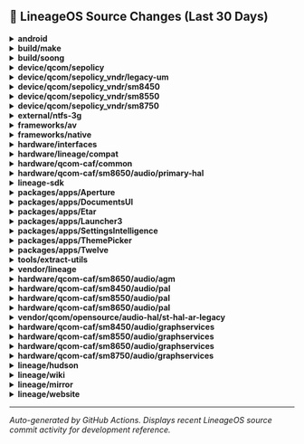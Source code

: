 ## 📜 LineageOS Source Changes (Last 30 Days)

<details>
<summary><b>android</b></summary>

- [56057a7](https://github.com/LineageOS/android/commit/56057a7) manifest: Unfork cronet
  
  Author: Nolen Johnson  
  Date: Fri Aug 15 20:01:41 2025 +0000

- [050d4d5](https://github.com/LineageOS/android/commit/050d4d5) manifest: Unfork more repos
  
  Author: Michael Bestas  
  Date: Wed Jul 23 19:31:26 2025 +0300

- [dd093eb](https://github.com/LineageOS/android/commit/dd093eb) manifest: Unfork repos with no changes
  
  Author: Michael Bestas  
  Date: Mon Jul 21 14:20:45 2025 +0300


</details>

<details>
<summary><b>build/make</b></summary>

- [7631c3c](https://github.com/LineageOS/android_build/commit/7631c3c) Revert &quot;Drop legacy vboot support.&quot;
  
  Author: Nolen Johnson  
  Date: Mon Aug 11 14:25:30 2025 -0400

- [8401cef](https://github.com/LineageOS/android_build/commit/8401cef) releasetools: Unconditionally store recovery.img in non-A/B OTA
  
  Author: LuK1337  
  Date: Mon Aug 11 14:23:48 2025 -0400

- [5316e57](https://github.com/LineageOS/android_build/commit/5316e57) releasetools: Make recovery patch use bsdiff exclusively
  
  Author: Gérard Parat  
  Date: Mon Aug 11 14:23:47 2025 -0400

- [745a0b1](https://github.com/LineageOS/android_build/commit/745a0b1) build: Enable super image build rules depending on single super block device
  
  Author: Yumi Yukimura  
  Date: Mon Aug 11 14:21:32 2025 -0400

- [60a3fda](https://github.com/LineageOS/android_build/commit/60a3fda) releasetools: Pass non-sparse super_empty.img to update_dynamic_partitions()
  
  Author: Yumi Yukimura  
  Date: Mon Aug 11 14:21:32 2025 -0400

- [670cbe1](https://github.com/LineageOS/android_build/commit/670cbe1) releasetools: build_super_image: Do not set readonly attr
  
  Author: Yumi Yukimura  
  Date: Mon Aug 11 14:21:32 2025 -0400

- [3469556](https://github.com/LineageOS/android_build/commit/3469556) Fix unified a/b zip generation failure
  
  Author: Aaron Kling  
  Date: Sun Jul 27 23:22:14 2025 -0400

- [d27fe35](https://github.com/LineageOS/android_build/commit/d27fe35) releasetools: Fallback to calculated fp if partition fp is missing
  
  Author: Aaron Kling  
  Date: Sun Jul 27 23:22:05 2025 -0400

- [fcc3738](https://github.com/LineageOS/android_build/commit/fcc3738) build: Separate commands in recovery foreach loops
  
  Author: Matt Mower  
  Date: Sat Jul 26 15:22:42 2025 +0100

- [6d27abb](https://github.com/LineageOS/android_build/commit/6d27abb) build: recovery: Support adding device-specific items
  
  Author: Tom Marshall  
  Date: Sat Jul 26 15:09:49 2025 +0100

- [e9e3c97](https://github.com/LineageOS/android_build/commit/e9e3c97) releasetools: squash backuptool support
  
  Author: Chris Soyars  
  Date: Sun Jul 20 16:56:17 2025 +0300

- [69ccf41](https://github.com/LineageOS/android_build/commit/69ccf41) build: ota: Support for install tools in /tmp/install
  
  Author: Tom Marshall  
  Date: Sun Jul 20 16:55:32 2025 +0300

- [81341d0](https://github.com/LineageOS/android_build/commit/81341d0) Add build support for XZ ramdisks
  
  Author: Luca Stefani  
  Date: Sun Jul 20 16:52:52 2025 +0300

- [f20f923](https://github.com/LineageOS/android_build/commit/f20f923) Fix recovery image generation with LZ4 compressed ramdisk
  
  Author: Arne Coucheron  
  Date: Sun Jul 20 16:52:51 2025 +0300

- [d39d7ac](https://github.com/LineageOS/android_build/commit/d39d7ac) build: Introduce android-info-extra.txt support
  
  Author: Bruno Martins  
  Date: Sun Jul 20 16:52:51 2025 +0300

- [2f8f168](https://github.com/LineageOS/android_build/commit/2f8f168) core: Treat vendor/lineage-priv/* as release-keys
  
  Author: LuK1337  
  Date: Sun Jul 20 16:52:51 2025 +0300

- [583d986](https://github.com/LineageOS/android_build/commit/583d986) Conditionally use Unix epoch time for build incremental
  
  Author: Michael Bestas  
  Date: Sun Jul 20 16:52:51 2025 +0300

- [da5e0f6](https://github.com/LineageOS/android_build/commit/da5e0f6) core: Allow overriding device/model/name/fingerprint properties
  
  Author: LuK1337  
  Date: Sun Jul 20 16:52:51 2025 +0300

- [74630ce](https://github.com/LineageOS/android_build/commit/74630ce) Export PRODUCT_BUILD_PROP_OVERRIDES to soong
  
  Author: Luca Stefani  
  Date: Sun Jul 20 16:52:51 2025 +0300

- [fef05fc](https://github.com/LineageOS/android_build/commit/fef05fc) releasetools: Handle build description not ending in -keys
  
  Author: Michael Bestas  
  Date: Sun Jul 20 16:52:51 2025 +0300

- [adb5003](https://github.com/LineageOS/android_build/commit/adb5003) releasetools: Fix fstab path detection when input_file is a path to zip
  
  Author: LuK1337  
  Date: Sun Jul 20 16:52:51 2025 +0300

- [02d080f](https://github.com/LineageOS/android_build/commit/02d080f) releasetools: Add script to sign zips
  
  Author: Gabriele M  
  Date: Sun Jul 20 16:52:51 2025 +0300

- [9c625a2](https://github.com/LineageOS/android_build/commit/9c625a2) releasetools: support reading release keys out of some sort of command
  
  Author: Tom Powell  
  Date: Sun Jul 20 16:52:51 2025 +0300

- [f3f13de](https://github.com/LineageOS/android_build/commit/f3f13de) Add bluetooth to default key map
  
  Author: HZ  
  Date: Sun Jul 20 16:52:51 2025 +0300

- [de770fc](https://github.com/LineageOS/android_build/commit/de770fc) Don&#x27;t set PRODUCT_ENABLE_UFFD_GC by default
  
  Author: Chirayu Desai  
  Date: Sun Jul 20 16:52:51 2025 +0300

- [4b90ddb](https://github.com/LineageOS/android_build/commit/4b90ddb) Add `CHRE_DAEMON_LOAD_INTO_SENSORSPD` to soong_config_variable
  
  Author: Michael Bestas  
  Date: Sun Jul 20 16:52:51 2025 +0300

- [feaa8bf](https://github.com/LineageOS/android_build/commit/feaa8bf) layoutlib: Use wildcard to find device overlays
  
  Author: Dmitrii  
  Date: Sun Jul 20 16:52:51 2025 +0300

- [f824af2](https://github.com/LineageOS/android_build/commit/f824af2) Remove non-existent com.android.ranging package
  
  Author: Thomas Turner  
  Date: Sun Jul 20 16:52:51 2025 +0300

- [c0add17](https://github.com/LineageOS/android_build/commit/c0add17) Disable Traceur for non eng-builds
  
  Author: Aaron Kling  
  Date: Sun Jul 20 16:52:51 2025 +0300

- [e45b7fa](https://github.com/LineageOS/android_build/commit/e45b7fa) Unset BOARD_EXT4_SHARE_DUP_BLOCKS
  
  Author: LuK1337  
  Date: Sun Jul 20 16:52:51 2025 +0300

- [25c709c](https://github.com/LineageOS/android_build/commit/25c709c) build_image: Allow disabling custom inode count calculation
  
  Author: Christian Oder  
  Date: Sun Jul 20 16:52:51 2025 +0300

- [1e56910](https://github.com/LineageOS/android_build/commit/1e56910) releasetools: Use the first entry of a mount point when reading fstab
  
  Author: Brint E. Kriebel  
  Date: Sun Jul 20 16:52:51 2025 +0300

- [eea3865](https://github.com/LineageOS/android_build/commit/eea3865) Edify: Add abort message for bootloader asserts
  
  Author: Matt Mower  
  Date: Sun Jul 20 16:52:51 2025 +0300

- [4f58a70](https://github.com/LineageOS/android_build/commit/4f58a70) ota: Disable downgrade check
  
  Author: Andrew Dodd  
  Date: Sun Jul 20 16:52:51 2025 +0300

- [4963706](https://github.com/LineageOS/android_build/commit/4963706) Add TARGET_RECOVERY_DEFAULT_TOUCH_ROTATION flag
  
  Author: LuK1337  
  Date: Sun Jul 20 16:52:51 2025 +0300

- [0c0e9a3](https://github.com/LineageOS/android_build/commit/0c0e9a3) Remove unused locale data for recovery
  
  Author: Alessandro Astone  
  Date: Sun Jul 20 16:52:50 2025 +0300

- [f4cbb91](https://github.com/LineageOS/android_build/commit/f4cbb91) Add blank_unblank_on_init to PRIVATE_RECOVERY_UI_PROPERTIES
  
  Author: Michael Bestas  
  Date: Sun Jul 20 16:52:50 2025 +0300

- [df6b67a](https://github.com/LineageOS/android_build/commit/df6b67a) Allow setting the recovery density separately from the aapt config
  
  Author: Chirayu Desai  
  Date: Sun Jul 20 16:52:50 2025 +0300

- [c3049a9](https://github.com/LineageOS/android_build/commit/c3049a9) Don&#x27;t enable ADB by default on userdebug builds
  
  Author: Michael Bestas  
  Date: Sun Jul 20 16:52:50 2025 +0300

- [9a71028](https://github.com/LineageOS/android_build/commit/9a71028) Allow override of device asserts, including multi-device support.
  
  Author: Steve Kondik  
  Date: Sun Jul 20 16:52:50 2025 +0300


</details>

<details>
<summary><b>build/soong</b></summary>

- [877867f](https://github.com/LineageOS/android_build_soong/commit/877867f) Revert &quot;Replace qti_kernel_headers with generated_kernel_headers&quot;
  
  Author: Michael Bestas  
  Date: Sun Jul 20 17:40:25 2025 +0300


</details>

<details>
<summary><b>device/qcom/sepolicy</b></summary>

- [e9336a0](https://github.com/LineageOS/android_device_qcom_sepolicy/commit/e9336a0) AKS: sepolicy for gamepad
  
  Author: quic_farenl  
  Date: Mon Jul 21 14:15:20 2025 +0300

- [7d2161a](https://github.com/LineageOS/android_device_qcom_sepolicy/commit/7d2161a) Revert &quot;sepolicy: Allow isolated_compute_app to be a client of DSP HAL&quot;
  
  Author: Michael Bestas  
  Date: Mon Jul 21 14:15:20 2025 +0300

- [775be6b](https://github.com/LineageOS/android_device_qcom_sepolicy/commit/775be6b) Revert &quot;Add LocAidlGnss service in hal_gnss_service domain&quot;
  
  Author: Michael Bestas  
  Date: Mon Jul 21 14:15:20 2025 +0300


</details>

<details>
<summary><b>device/qcom/sepolicy_vndr/legacy-um</b></summary>

- [fc367b4](https://github.com/LineageOS/android_device_qcom_sepolicy_vndr/commit/fc367b4) sepolicy: holi: Label pmr735a power supply nodes
  
  Author: LuK1337  
  Date: Mon Aug 4 15:56:22 2025 +0200

- [43df9b9](https://github.com/LineageOS/android_device_qcom_sepolicy_vndr/commit/43df9b9) sepolicy_vndr: Allow USB HAL to read display brightness
  
  Author: Wesley Cheng  
  Date: Thu Jul 17 19:54:00 2025 +0300

- [c899aae](https://github.com/LineageOS/android_device_qcom_sepolicy_vndr/commit/c899aae) sepolicy: Remove sysfs_udc label
  
  Author: Michael Bestas  
  Date: Thu Jul 17 17:14:05 2025 +0300

- [1e21b69](https://github.com/LineageOS/android_device_qcom_sepolicy_vndr/commit/1e21b69) sepolicy_vndr: Allow USB HAL to access udc sysfs nodes
  
  Author: Akash Kumar  
  Date: Thu Jul 17 17:13:42 2025 +0300

- [c1470c4](https://github.com/LineageOS/android_device_qcom_sepolicy_vndr/commit/c1470c4) sepolicy: Remove mem_sleep sysfs label
  
  Author: ViShal69x  
  Date: Thu Jul 17 16:26:54 2025 +0300


</details>

<details>
<summary><b>device/qcom/sepolicy_vndr/sm8450</b></summary>

- [1859384](https://github.com/LineageOS/android_device_qcom_sepolicy_vndr/commit/1859384) sepolicy_vndr: Allow USB HAL to read display brightness
  
  Author: Wesley Cheng  
  Date: Thu Jul 17 18:41:46 2025 +0300

- [2d3f4b5](https://github.com/LineageOS/android_device_qcom_sepolicy_vndr/commit/2d3f4b5) sepolicy: Remove sysfs_udc label
  
  Author: Michael Bestas  
  Date: Thu Jul 17 16:44:16 2025 +0300

- [f67ab6e](https://github.com/LineageOS/android_device_qcom_sepolicy_vndr/commit/f67ab6e) sepolicy: Remove mem_sleep sysfs label
  
  Author: ViShal69x  
  Date: Thu Jul 17 16:44:16 2025 +0300

- [abb66ea](https://github.com/LineageOS/android_device_qcom_sepolicy_vndr/commit/abb66ea) taro: Label additional read_ahead_kb node
  
  Author: Nolen Johnson  
  Date: Thu Jul 17 16:44:16 2025 +0300

- [07c7566](https://github.com/LineageOS/android_device_qcom_sepolicy_vndr/commit/07c7566) sepolicy: Drop hal_fingerprint_fpc rules
  
  Author: Michael Bestas  
  Date: Thu Jul 17 16:44:16 2025 +0300

- [86079dc](https://github.com/LineageOS/android_device_qcom_sepolicy_vndr/commit/86079dc) sepolicy: NFC: Label NXP NFC 2.0 HIDL
  
  Author: Luofan Chen  
  Date: Thu Jul 17 16:44:16 2025 +0300

- [fdc21e5](https://github.com/LineageOS/android_device_qcom_sepolicy_vndr/commit/fdc21e5) sepolicy: NFC: Add support for snxxx AIDL service
  
  Author: Khageswararao Rao B  
  Date: Thu Jul 17 16:44:16 2025 +0300

- [de6e834](https://github.com/LineageOS/android_device_qcom_sepolicy_vndr/commit/de6e834) sepolicy_vndr: allow sensors HAL to do binder call to system_server
  
  Author: Jun-Hyung Kwon  
  Date: Thu Jul 17 16:44:16 2025 +0300

- [9fc6e45](https://github.com/LineageOS/android_device_qcom_sepolicy_vndr/commit/9fc6e45) sepolicy: Add default permission for aidl hal_bootctl
  
  Author: Anthony Adamo  
  Date: Thu Jul 17 16:44:16 2025 +0300

- [f16b4c3](https://github.com/LineageOS/android_device_qcom_sepolicy_vndr/commit/f16b4c3) common: Label /sys/class/qcom-battery for everyone
  
  Author: Michael Bestas  
  Date: Thu Jul 17 16:44:16 2025 +0300

- [d8873a1](https://github.com/LineageOS/android_device_qcom_sepolicy_vndr/commit/d8873a1) sepolicy: Allow USB HAL to rw usb_data_enabled nodes
  
  Author: LuK1337  
  Date: Thu Jul 17 16:44:16 2025 +0300

- [a476a43](https://github.com/LineageOS/android_device_qcom_sepolicy_vndr/commit/a476a43) common: Switch to AIDL USB HALs
  
  Author: Michael Bestas  
  Date: Thu Jul 17 16:44:16 2025 +0300

- [66290bf](https://github.com/LineageOS/android_device_qcom_sepolicy_vndr/commit/66290bf) common: Switch to AIDL thermal HAL
  
  Author: Michael Bestas  
  Date: Thu Jul 17 16:44:16 2025 +0300

- [9be61fa](https://github.com/LineageOS/android_device_qcom_sepolicy_vndr/commit/9be61fa) sepolicy_vndr: Allow init/vendor_init to write proc firmware config
  
  Author: Luofan Chen  
  Date: Thu Jul 17 16:44:16 2025 +0300

- [265585b](https://github.com/LineageOS/android_device_qcom_sepolicy_vndr/commit/265585b) sepolicy_vndr: Label proc firmware config node
  
  Author: Luofan Chen  
  Date: Thu Jul 17 16:44:16 2025 +0300

- [55d72ab](https://github.com/LineageOS/android_device_qcom_sepolicy_vndr/commit/55d72ab) qva: Label qcom,battery_charger extcon
  
  Author: Michael Bestas  
  Date: Thu Jul 17 16:44:15 2025 +0300

- [4a1ea85](https://github.com/LineageOS/android_device_qcom_sepolicy_vndr/commit/4a1ea85) qva: Extend extcon rules
  
  Author: Bruno Martins  
  Date: Thu Jul 17 16:44:15 2025 +0300

- [b4bc81b](https://github.com/LineageOS/android_device_qcom_sepolicy_vndr/commit/b4bc81b) Add IQtiRadio in vendor
  
  Author: Suresh Koleti  
  Date: Thu Jul 17 16:44:15 2025 +0300

- [70fa599](https://github.com/LineageOS/android_device_qcom_sepolicy_vndr/commit/70fa599) sepolicy: Label vendor.qti.ims.factoryaidlservice.IImsFactory
  
  Author: Michael Bestas  
  Date: Thu Jul 17 16:44:15 2025 +0300

- [fc0897f](https://github.com/LineageOS/android_device_qcom_sepolicy_vndr/commit/fc0897f) sepolicy: Move some AIDL rules to common policy
  
  Author: Michael Bestas  
  Date: Thu Jul 17 16:44:15 2025 +0300

- [64eb4f7](https://github.com/LineageOS/android_device_qcom_sepolicy_vndr/commit/64eb4f7) sepolicy_vndr: Add IQtiOemHook and IDeviceInfo
  
  Author: Sridhar Kasukurthi  
  Date: Thu Jul 17 16:44:15 2025 +0300

- [fd46a0d](https://github.com/LineageOS/android_device_qcom_sepolicy_vndr/commit/fd46a0d) taro: Label discard_max_bytes sysfs
  
  Author: Michael Bestas  
  Date: Thu Jul 17 16:44:15 2025 +0300

- [a975e44](https://github.com/LineageOS/android_device_qcom_sepolicy_vndr/commit/a975e44) generic: Allow init write to discard_max_bytes
  
  Author: dianlujitao  
  Date: Thu Jul 17 16:44:15 2025 +0300

- [27f6322](https://github.com/LineageOS/android_device_qcom_sepolicy_vndr/commit/27f6322) sepolicy: enable vibrator HAL to access qcom-haptics class sysfs
  
  Author: xuanpeng  
  Date: Thu Jul 17 16:44:15 2025 +0300

- [556c970](https://github.com/LineageOS/android_device_qcom_sepolicy_vndr/commit/556c970) device/qcom/sepolicy_vndr : Support Widevine AIDL
  
  Author: Phalguni Bumhyavarapu  
  Date: Thu Jul 17 16:44:15 2025 +0300

- [f3e929d](https://github.com/LineageOS/android_device_qcom_sepolicy_vndr/commit/f3e929d) device/qcom/sepolicy_vndr : Support Widevine AIDL
  
  Author: Phalguni Bumhyavarapu  
  Date: Thu Jul 17 16:44:15 2025 +0300

- [5fab010](https://github.com/LineageOS/android_device_qcom_sepolicy_vndr/commit/5fab010) sepolicy_vndr: Allow qti_init_shell to set watermark boost factor
  
  Author: Alexander Winkowski  
  Date: Thu Jul 17 16:44:15 2025 +0300

- [5c4fd73](https://github.com/LineageOS/android_device_qcom_sepolicy_vndr/commit/5c4fd73) sepolicy_vndr: allow init_shell to access proc_watermark_scale_factor.
  
  Author: Divyanand Rangu  
  Date: Thu Jul 17 16:44:15 2025 +0300

- [b8ee654](https://github.com/LineageOS/android_device_qcom_sepolicy_vndr/commit/b8ee654) sepolicy_vndr: update sepolicy for health HAL service
  
  Author: Fenglin Wu  
  Date: Thu Jul 17 16:44:15 2025 +0300

- [2fabad0](https://github.com/LineageOS/android_device_qcom_sepolicy_vndr/commit/2fabad0) sepolicy_vndr: Remove vendor_service.
  
  Author: Steven Moreland  
  Date: Thu Jul 17 16:44:15 2025 +0300

- [6246ee9](https://github.com/LineageOS/android_device_qcom_sepolicy_vndr/commit/6246ee9) sepolicy_vndr: isolated_app -&gt; isolated_app_all
  
  Author: LuK1337  
  Date: Thu Jul 17 16:34:27 2025 +0300

- [940e228](https://github.com/LineageOS/android_device_qcom_sepolicy_vndr/commit/940e228) sepolicy_vndr: common: Label UCSI power supply
  
  Author: Bruno Martins  
  Date: Thu Jul 17 16:34:27 2025 +0300

- [c65b0f0](https://github.com/LineageOS/android_device_qcom_sepolicy_vndr/commit/c65b0f0) sepolicy_vndr: Remove duplicate hwservice_contexts
  
  Author: Bruno Martins  
  Date: Thu Jul 17 16:34:27 2025 +0300

- [f1da331](https://github.com/LineageOS/android_device_qcom_sepolicy_vndr/commit/f1da331) sepolicy_vndr: qva: Update QTI USB HAL to v1.3
  
  Author: Alexander Koskovich  
  Date: Thu Jul 17 16:34:24 2025 +0300

- [2b434d6](https://github.com/LineageOS/android_device_qcom_sepolicy_vndr/commit/2b434d6) sepolicy_vndr: qva: Allow vendor_cnd to read wifi_hal_prop
  
  Author: Arian  
  Date: Thu Jul 17 16:34:24 2025 +0300

- [21ddbc3](https://github.com/LineageOS/android_device_qcom_sepolicy_vndr/commit/21ddbc3) sepolicy_vndr: generic: Add app_data_file_type to vendor_radio_data_file
  
  Author: Arian  
  Date: Thu Jul 17 16:34:24 2025 +0300

- [01ef581](https://github.com/LineageOS/android_device_qcom_sepolicy_vndr/commit/01ef581) sepolicy_vndr: generic: Fix compilation issues for newer upgrade
  
  Author: Himanshu Agrawal  
  Date: Thu Jul 17 16:34:24 2025 +0300

- [96a963f](https://github.com/LineageOS/android_device_qcom_sepolicy_vndr/commit/96a963f) sepolicy_vndr: Switch to SYSTEM_EXT_{PUBLIC,PRIVATE}_SEPOLICY_DIRS
  
  Author: Michael Bestas  
  Date: Thu Jul 17 16:34:23 2025 +0300

- [1c5a4a7](https://github.com/LineageOS/android_device_qcom_sepolicy_vndr/commit/1c5a4a7) sepolicy_vndr: Switch to BOARD_VENDOR_SEPOLICY_DIRS
  
  Author: Aayush Gupta  
  Date: Thu Jul 17 16:34:23 2025 +0300

- [960cbfe](https://github.com/LineageOS/android_device_qcom_sepolicy_vndr/commit/960cbfe) sepolicy: Update paths for new repository location
  
  Author: Michael Bestas  
  Date: Thu Jul 17 16:34:23 2025 +0300

- [dd6ac51](https://github.com/LineageOS/android_device_qcom_sepolicy_vndr/commit/dd6ac51) sepolicy_vndr: Remove QCOM guards
  
  Author: Pig  
  Date: Thu Jul 17 16:34:23 2025 +0300

- [c1a7869](https://github.com/LineageOS/android_device_qcom_sepolicy_vndr/commit/c1a7869) Add .gitupstream file
  
  Author: Chirayu Desai  
  Date: Thu Jul 17 16:34:23 2025 +0300


</details>

<details>
<summary><b>device/qcom/sepolicy_vndr/sm8550</b></summary>

- [e28bbda](https://github.com/LineageOS/android_device_qcom_sepolicy_vndr/commit/e28bbda) sepolicy_vndr: Allow USB HAL to read display brightness
  
  Author: Wesley Cheng  
  Date: Thu Jul 17 18:42:11 2025 +0300

- [b63ca4c](https://github.com/LineageOS/android_device_qcom_sepolicy_vndr/commit/b63ca4c) sepolicy: Remove sysfs_udc label
  
  Author: Michael Bestas  
  Date: Thu Jul 17 16:48:58 2025 +0300

- [091adb1](https://github.com/LineageOS/android_device_qcom_sepolicy_vndr/commit/091adb1) sepolicy_vndr: Allow USB HAL to access udc sysfs nodes
  
  Author: Akash Kumar  
  Date: Thu Jul 17 16:48:51 2025 +0300

- [0b90ffb](https://github.com/LineageOS/android_device_qcom_sepolicy_vndr/commit/0b90ffb) sepolicy: Remove mem_sleep sysfs label
  
  Author: ViShal69x  
  Date: Thu Jul 17 16:48:29 2025 +0300

- [5bdc9f7](https://github.com/LineageOS/android_device_qcom_sepolicy_vndr/commit/5bdc9f7) sepolicy: Drop hal_fingerprint_fpc rules
  
  Author: Michael Bestas  
  Date: Thu Jul 17 16:48:29 2025 +0300

- [be4b456](https://github.com/LineageOS/android_device_qcom_sepolicy_vndr/commit/be4b456) sepolicy: NFC: Label NXP NFC 2.0 HIDL
  
  Author: Luofan Chen  
  Date: Thu Jul 17 16:48:29 2025 +0300

- [4f32151](https://github.com/LineageOS/android_device_qcom_sepolicy_vndr/commit/4f32151) sepolicy: NFC: Add support for snxxx AIDL service
  
  Author: Khageswararao Rao B  
  Date: Thu Jul 17 16:48:29 2025 +0300

- [8b34ab0](https://github.com/LineageOS/android_device_qcom_sepolicy_vndr/commit/8b34ab0) sepolicy: Add default permission for aidl hal_bootctl
  
  Author: Anthony Adamo  
  Date: Thu Jul 17 16:48:29 2025 +0300

- [8b0d92b](https://github.com/LineageOS/android_device_qcom_sepolicy_vndr/commit/8b0d92b) common: Label /sys/class/qcom-battery for everyone
  
  Author: Michael Bestas  
  Date: Thu Jul 17 16:48:29 2025 +0300

- [0f1d1bd](https://github.com/LineageOS/android_device_qcom_sepolicy_vndr/commit/0f1d1bd) sepolicy: Allow USB HAL to rw usb_data_enabled nodes
  
  Author: LuK1337  
  Date: Thu Jul 17 16:48:29 2025 +0300

- [deebddb](https://github.com/LineageOS/android_device_qcom_sepolicy_vndr/commit/deebddb) common: Switch to AIDL USB HALs
  
  Author: Michael Bestas  
  Date: Thu Jul 17 16:48:29 2025 +0300

- [d48a339](https://github.com/LineageOS/android_device_qcom_sepolicy_vndr/commit/d48a339) common: Switch to AIDL thermal HAL
  
  Author: Michael Bestas  
  Date: Thu Jul 17 16:48:29 2025 +0300

- [43387c0](https://github.com/LineageOS/android_device_qcom_sepolicy_vndr/commit/43387c0) sepolicy_vndr: Allow init/vendor_init to write proc firmware config
  
  Author: Luofan Chen  
  Date: Thu Jul 17 16:48:29 2025 +0300

- [a2bb15a](https://github.com/LineageOS/android_device_qcom_sepolicy_vndr/commit/a2bb15a) sepolicy_vndr: Label proc firmware config node
  
  Author: Luofan Chen  
  Date: Thu Jul 17 16:48:29 2025 +0300

- [426f591](https://github.com/LineageOS/android_device_qcom_sepolicy_vndr/commit/426f591) sepolicy: add missing sepolicy rules for kalama
  
  Author: someone5678  
  Date: Thu Jul 17 16:48:24 2025 +0300

- [e7c285d](https://github.com/LineageOS/android_device_qcom_sepolicy_vndr/commit/e7c285d) sepolicy: add sys_module capability for hal_wifi_default
  
  Author: Hu Wang  
  Date: Thu Jul 17 16:47:22 2025 +0300

- [d0f1554](https://github.com/LineageOS/android_device_qcom_sepolicy_vndr/commit/d0f1554) sepolicy: Label vendor.qti.ims.factoryaidlservice.IImsFactory
  
  Author: Michael Bestas  
  Date: Thu Jul 17 16:47:22 2025 +0300

- [0d8eeac](https://github.com/LineageOS/android_device_qcom_sepolicy_vndr/commit/0d8eeac) sepolicy: Move some AIDL rules to common policy
  
  Author: Michael Bestas  
  Date: Thu Jul 17 16:47:22 2025 +0300

- [2ad686a](https://github.com/LineageOS/android_device_qcom_sepolicy_vndr/commit/2ad686a) Relax neverallows for vendor to use /system/bin/sh
  
  Author: Bruno Martins  
  Date: Thu Jul 17 16:47:22 2025 +0300

- [ea9c967](https://github.com/LineageOS/android_device_qcom_sepolicy_vndr/commit/ea9c967) qva: Fix test compilation
  
  Author: Bruno Martins  
  Date: Thu Jul 17 16:47:22 2025 +0300

- [f272b70](https://github.com/LineageOS/android_device_qcom_sepolicy_vndr/commit/f272b70) sepolicy_vndr: Remove vendor_service.
  
  Author: Steven Moreland  
  Date: Thu Jul 17 16:47:17 2025 +0300

- [113b7c9](https://github.com/LineageOS/android_device_qcom_sepolicy_vndr/commit/113b7c9) sepolicy_vndr: isolated_app -&gt; isolated_app_all
  
  Author: LuK1337  
  Date: Thu Jul 17 16:47:16 2025 +0300

- [29f7009](https://github.com/LineageOS/android_device_qcom_sepolicy_vndr/commit/29f7009) sepolicy_vndr: Extend extcon rules
  
  Author: Bruno Martins  
  Date: Thu Jul 17 16:47:16 2025 +0300

- [c05d8fc](https://github.com/LineageOS/android_device_qcom_sepolicy_vndr/commit/c05d8fc) sepolicy_vndr: common: Label UCSI power supply
  
  Author: Bruno Martins  
  Date: Thu Jul 17 16:47:16 2025 +0300

- [e8c6b8c](https://github.com/LineageOS/android_device_qcom_sepolicy_vndr/commit/e8c6b8c) sepolicy_vndr: Remove duplicate hwservice_contexts
  
  Author: Bruno Martins  
  Date: Thu Jul 17 16:47:16 2025 +0300

- [833d361](https://github.com/LineageOS/android_device_qcom_sepolicy_vndr/commit/833d361) sepolicy_vndr: qva: Update QTI USB HAL to v1.3
  
  Author: Alexander Koskovich  
  Date: Thu Jul 17 16:47:16 2025 +0300

- [17cf661](https://github.com/LineageOS/android_device_qcom_sepolicy_vndr/commit/17cf661) sepolicy_vndr: qva: Allow vendor_cnd to read wifi_hal_prop
  
  Author: Arian  
  Date: Thu Jul 17 16:47:16 2025 +0300

- [3745589](https://github.com/LineageOS/android_device_qcom_sepolicy_vndr/commit/3745589) sepolicy_vndr: generic: Add app_data_file_type to vendor_radio_data_file
  
  Author: Arian  
  Date: Thu Jul 17 16:47:16 2025 +0300

- [885afcb](https://github.com/LineageOS/android_device_qcom_sepolicy_vndr/commit/885afcb) sepolicy_vndr: generic: Fix compilation issues for newer upgrade
  
  Author: Himanshu Agrawal  
  Date: Thu Jul 17 16:47:16 2025 +0300

- [a6e38cd](https://github.com/LineageOS/android_device_qcom_sepolicy_vndr/commit/a6e38cd) sepolicy_vndr: Switch to BOARD_VENDOR_SEPOLICY_DIRS
  
  Author: Aayush Gupta  
  Date: Thu Jul 17 16:47:16 2025 +0300

- [80616ba](https://github.com/LineageOS/android_device_qcom_sepolicy_vndr/commit/80616ba) sepolicy: Update paths for new repository location
  
  Author: Michael Bestas  
  Date: Thu Jul 17 16:47:16 2025 +0300

- [3f92569](https://github.com/LineageOS/android_device_qcom_sepolicy_vndr/commit/3f92569) sepolicy_vndr: Remove QCOM guards
  
  Author: Pig  
  Date: Thu Jul 17 16:47:16 2025 +0300

- [2801a61](https://github.com/LineageOS/android_device_qcom_sepolicy_vndr/commit/2801a61) Add .gitupstream file
  
  Author: Chirayu Desai  
  Date: Thu Jul 17 16:47:16 2025 +0300


</details>

<details>
<summary><b>device/qcom/sepolicy_vndr/sm8750</b></summary>

- [89c7b4d](https://github.com/LineageOS/android_device_qcom_sepolicy_vndr/commit/89c7b4d) qva: Extend extcon rules
  
  Author: Bruno Martins  
  Date: Sun Jul 20 01:22:03 2025 +0100

- [abaa654](https://github.com/LineageOS/android_device_qcom_sepolicy_vndr/commit/abaa654) generic: Allow init write to discard_max_bytes
  
  Author: dianlujitao  
  Date: Sun Jul 20 01:02:31 2025 +0100

- [76ca314](https://github.com/LineageOS/android_device_qcom_sepolicy_vndr/commit/76ca314) sun: Label discard_max_bytes sysfs
  
  Author: Michael Bestas  
  Date: Sun Jul 20 01:02:31 2025 +0100


</details>

<details>
<summary><b>external/ntfs-3g</b></summary>

- [e2415df](https://github.com/LineageOS/android_external_ntfs-3g/commit/e2415df) config.h: Update version to 2022.10.3
  
  Author: Michael Bestas  
  Date: Thu Jul 17 14:50:01 2025 +0300

- [6fafa7f](https://github.com/LineageOS/android_external_ntfs-3g/commit/6fafa7f) Merge tag &#x27;2022.10.3&#x27; of https://github.com/tuxera/ntfs-3g into lineage-22.2
  
  Author: Michael Bestas  
  Date: Thu Jul 17 14:48:04 2025 +0300


</details>

<details>
<summary><b>frameworks/av</b></summary>

- [5cad168](https://github.com/LineageOS/android_frameworks_av/commit/5cad168) libstagefright: Conditionally disable `thumbnail_block_model`
  
  Author: ahnet-69  
  Date: Wed Jul 30 16:57:26 2025 +0000


</details>

<details>
<summary><b>frameworks/native</b></summary>

- [3ae992f8](https://github.com/LineageOS/android_frameworks_native/commit/3ae992f8) libgui: reset buffer count to max slots instead of returning BAD_VALUE.
  
  Author: Rajat Yadav  
  Date: Wed Jul 30 01:30:55 2025 +0300


</details>

<details>
<summary><b>hardware/interfaces</b></summary>

- [a29bff7](https://github.com/LineageOS/android_hardware_interfaces/commit/a29bff7) compatibility_matrices: Bring HIDL Radio entries to FCM 7
  
  Author: Yumi Yukimura  
  Date: Mon Aug 11 19:31:45 2025 -0400

- [481d0d8](https://github.com/LineageOS/android_hardware_interfaces/commit/481d0d8) cec: Don&#x27;t spam &quot;Machine is not on the network&quot;
  
  Author: Nolen Johnson  
  Date: Sun Aug 10 22:19:20 2025 -0400

- [9d787eb](https://github.com/LineageOS/android_hardware_interfaces/commit/9d787eb) bluetooth: do not fatally error on unknown packet types
  
  Author: Billy Laws  
  Date: Sun Aug 10 22:19:20 2025 -0400

- [d3e0390](https://github.com/LineageOS/android_hardware_interfaces/commit/d3e0390) audio: Verify that hal implements get_audio_port before calling
  
  Author: Aaron Kling  
  Date: Sun Aug 10 22:19:20 2025 -0400

- [2ac433b](https://github.com/LineageOS/android_hardware_interfaces/commit/2ac433b) compatibility_matrices: Add kernel_config_s_4.14
  
  Author: Michael Bestas  
  Date: Thu Jul 31 00:46:02 2025 +0300

- [ed83fec](https://github.com/LineageOS/android_hardware_interfaces/commit/ed83fec) interfaces: fix disable_configstore
  
  Author: Dmitrii  
  Date: Thu Jul 31 00:46:01 2025 +0300

- [308d97f](https://github.com/LineageOS/android_hardware_interfaces/commit/308d97f) radiocompat: Implement iccCloseLogicalChannelWithSessionInfo()
  
  Author: LuK1337  
  Date: Thu Jul 31 00:46:01 2025 +0300

- [add589f](https://github.com/LineageOS/android_hardware_interfaces/commit/add589f) compatibility_matrices: Allow radio 1.5 on target-level 6
  
  Author: Yumi Yukimura  
  Date: Thu Jul 31 00:46:01 2025 +0300

- [f1b0dfc](https://github.com/LineageOS/android_hardware_interfaces/commit/f1b0dfc) Camera: Remap camera IDs by property if it is defined
  
  Author: Ivan Vecera  
  Date: Thu Jul 31 00:46:01 2025 +0300

- [e8b756c](https://github.com/LineageOS/android_hardware_interfaces/commit/e8b756c) Camera: Maintain set of non-external cameras
  
  Author: Ivan Vecera  
  Date: Thu Jul 31 00:46:01 2025 +0300

- [3f55060](https://github.com/LineageOS/android_hardware_interfaces/commit/3f55060) fpc: Fix potential nullptr derefs
  
  Author: LuK1337  
  Date: Thu Jul 31 00:46:01 2025 +0300

- [53af31a](https://github.com/LineageOS/android_hardware_interfaces/commit/53af31a) Revert &quot;fpc: keep fpc in system-background&quot;
  
  Author: Jake Weinstein  
  Date: Thu Jul 31 00:46:01 2025 +0300

- [ace5734](https://github.com/LineageOS/android_hardware_interfaces/commit/ace5734) btaudio: aidl: add 16 bit sample rate for aptX offloading
  
  Author: klozz  
  Date: Thu Jul 31 00:46:01 2025 +0300

- [a3647b0](https://github.com/LineageOS/android_hardware_interfaces/commit/a3647b0) btaudio: aidl: Support offloading all LDAC qualities
  
  Author: Adithya R  
  Date: Thu Jul 31 00:46:01 2025 +0300

- [94b0639](https://github.com/LineageOS/android_hardware_interfaces/commit/94b0639) camera: Make overrideFormat from reserved fields opt-in
  
  Author: Rohit Sekhar  
  Date: Thu Jul 31 00:46:01 2025 +0300

- [3965516](https://github.com/LineageOS/android_hardware_interfaces/commit/3965516) frameworks: Update HIDL overrideFormat from HAL
  
  Author: Abhijit Trivedi  
  Date: Thu Jul 31 00:46:01 2025 +0300


</details>

<details>
<summary><b>hardware/lineage/compat</b></summary>

- [6fc7494](https://github.com/LineageOS/android_hardware_lineage_compat/commit/6fc7494) compat: Provide libui-v34
  
  Author: Frost  
  Date: Wed Jul 30 17:04:35 2025 +0300

- [1628d05](https://github.com/LineageOS/android_hardware_lineage_compat/commit/1628d05) compat: Provide libaudioroute-v34
  
  Author: basamaryan  
  Date: Mon Jul 21 11:41:18 2025 +0000

- [00c45bb](https://github.com/LineageOS/android_hardware_lineage_compat/commit/00c45bb) compat: Enable ELF checks
  
  Author: basamaryan  
  Date: Fri Jul 18 21:16:15 2025 +0000

- [84e648a](https://github.com/LineageOS/android_hardware_lineage_compat/commit/84e648a) compat: Drop unused libbinder-v32 blobs
  
  Author: Michael Bestas  
  Date: Fri Jul 18 21:15:52 2025 +0000

- [d6c865c](https://github.com/LineageOS/android_hardware_lineage_compat/commit/d6c865c) compat: Drop unused libui-v30 blobs
  
  Author: Michael Bestas  
  Date: Fri Jul 18 21:15:17 2025 +0000

- [e7565ff](https://github.com/LineageOS/android_hardware_lineage_compat/commit/e7565ff) compat: Drop ndk_platform libs
  
  Author: Michael Bestas  
  Date: Fri Jul 18 22:17:31 2025 +0300


</details>

<details>
<summary><b>hardware/qcom-caf/common</b></summary>

- [8e91e46](https://github.com/LineageOS/android_hardware_qcom-caf_common/commit/8e91e46) rfs: Add modem_firmware to RFS install targets
  
  Author: kmiit  
  Date: Sun Aug 10 08:43:34 2025 +0000

- [9c45155](https://github.com/LineageOS/android_hardware_qcom-caf_common/commit/9c45155) qcom: Map kernel headers to generated_kernel_headers
  
  Author: Michael Bestas  
  Date: Sun Jul 20 23:36:59 2025 +0300

- [3be73bc](https://github.com/LineageOS/android_hardware_qcom-caf_common/commit/3be73bc) qcom: Split soong configs for STHAL
  
  Author: Michael Bestas  
  Date: Sun Jul 20 23:36:56 2025 +0300

- [76dca5b](https://github.com/LineageOS/android_hardware_qcom-caf_common/commit/76dca5b) common: Add liboemcrypto.so to vendor linker config
  
  Author: LuK1337  
  Date: Sun Jul 20 22:01:03 2025 +0200


</details>

<details>
<summary><b>hardware/qcom-caf/sm8650/audio/primary-hal</b></summary>

- [b9a2ccf](https://github.com/LineageOS/android_hardware_qcom_audio-ar/commit/b9a2ccf) libbaterylistener: Remove unused HIDL health dependencies
  
  Author: Michael Bestas  
  Date: Fri Jul 18 15:47:50 2025 +0300

- [a5e2400](https://github.com/LineageOS/android_hardware_qcom_audio-ar/commit/a5e2400) hal: Replace direct pid writes with setting task profiles for audio interfaces
  
  Author: Suren Baghdasaryan  
  Date: Fri Jul 18 15:47:50 2025 +0300

- [6fc2d87](https://github.com/LineageOS/android_hardware_qcom_audio-ar/commit/6fc2d87) hal: Add dependency on libarpal_headers
  
  Author: Bruno Martins  
  Date: Fri Jul 18 15:47:50 2025 +0300


</details>

<details>
<summary><b>lineage-sdk</b></summary>

- [c4ce388](https://github.com/LineageOS/android_lineage-sdk/commit/c4ce388) health: Fix limit notification
  
  Author: Luofan Chen  
  Date: Wed Jul 30 01:44:48 2025 +0300

- [cea2b3c](https://github.com/LineageOS/android_lineage-sdk/commit/cea2b3c) health: Implement new charging control battery listener
  
  Author: Luofan Chen  
  Date: Wed Jul 30 01:44:46 2025 +0300


</details>

<details>
<summary><b>packages/apps/Aperture</b></summary>

- [82d6068](https://github.com/LineageOS/android_packages_apps_Aperture/commit/82d6068) Aperture: Update CameraX to 1.5.0-rc01
  
  Author: LuK1337  
  Date: Wed Aug 13 20:29:33 2025 +0200

- [f1d7cb0](https://github.com/LineageOS/android_packages_apps_Aperture/commit/f1d7cb0) Aperture: Update CameraX to 1.5.0-beta02
  
  Author: LuK1337  
  Date: Wed Aug 13 19:38:01 2025 +0200

- [7f948a8](https://github.com/LineageOS/android_packages_apps_Aperture/commit/7f948a8) Automatic translation import
  
  Author: LineageOS Infra  
  Date: Fri Aug 1 21:13:43 2025 +0000


</details>

<details>
<summary><b>packages/apps/DocumentsUI</b></summary>

- [deb341e](https://github.com/LineageOS/android_packages_apps_DocumentsUI/commit/deb341e) DocumentsUI: add icons for shortcuts
  
  Author: Timi Rautamäki  
  Date: Wed Jul 30 01:27:22 2025 +0300

- [12dabaa](https://github.com/LineageOS/android_packages_apps_DocumentsUI/commit/12dabaa) DocumentsUI: add feature for adding shortcuts to launcher
  
  Author: Timi Rautamäki  
  Date: Wed Jul 30 01:27:22 2025 +0300

- [e4f8af6](https://github.com/LineageOS/android_packages_apps_DocumentsUI/commit/e4f8af6) DocumentsUI: Bring in the new icon
  
  Author: Asher Simonds  
  Date: Wed Jul 30 01:27:17 2025 +0300


</details>

<details>
<summary><b>packages/apps/Etar</b></summary>

- [a776cef](https://github.com/LineageOS/android_packages_apps_Etar/commit/a776cef) Etar: ./gradlew generateBp
  
  Author: LuK1337  
  Date: Fri Aug 1 10:42:49 2025 +0200

- [1d22fbf](https://github.com/LineageOS/android_packages_apps_Etar/commit/1d22fbf) Merge tag &#x27;v1.0.51&#x27; of https://github.com/Etar-Group/Etar-Calendar into lineage-23.0
  
  Author: LuK1337  
  Date: Fri Aug 1 10:39:45 2025 +0200

- [4ad343e](https://github.com/LineageOS/android_packages_apps_Etar/commit/4ad343e) New version 1.0.51
  
  Author: Gitsaibot  
  Date: Fri Aug 1 09:20:46 2025 +0200

- [5b1382a](https://github.com/LineageOS/android_packages_apps_Etar/commit/5b1382a) Bump gradle version
  
  Author: Jochen Sprickerhof  
  Date: Fri Aug 1 08:57:35 2025 +0200

- [cbda6f1](https://github.com/LineageOS/android_packages_apps_Etar/commit/cbda6f1) Update time zone database to 2025b
  
  Author: Jochen Sprickerhof  
  Date: Fri Aug 1 08:46:30 2025 +0200

- [f67a527](https://github.com/LineageOS/android_packages_apps_Etar/commit/f67a527) Fix Event date picker for end date always preselects start
  
  Author: Gitsaibot  
  Date: Fri Aug 1 08:20:47 2025 +0200

- [ce5e43d](https://github.com/LineageOS/android_packages_apps_Etar/commit/ce5e43d) Bump org.jetbrains.gradle.plugin.idea-ext from 1.1.10 to 1.2
  
  Author: dependabot[bot]  
  Date: Fri Aug 1 08:06:03 2025 +0200

- [529b1b7](https://github.com/LineageOS/android_packages_apps_Etar/commit/529b1b7) Bump androidx.lifecycle:lifecycle-livedata-ktx from 2.9.1 to 2.9.2
  
  Author: dependabot[bot]  
  Date: Fri Aug 1 08:04:31 2025 +0200

- [5ac014f](https://github.com/LineageOS/android_packages_apps_Etar/commit/5ac014f) Bump agp from 8.11.0 to 8.11.1
  
  Author: dependabot[bot]  
  Date: Fri Aug 1 08:04:08 2025 +0200

- [72d13f7](https://github.com/LineageOS/android_packages_apps_Etar/commit/72d13f7) Translated using Weblate (Korean)
  
  Author: 안세훈  
  Date: Fri Aug 1 08:00:51 2025 +0200

- [c3fb32a](https://github.com/LineageOS/android_packages_apps_Etar/commit/c3fb32a) Translated using Weblate (Ukrainian)
  
  Author: Максим Горпиніч  
  Date: Fri Aug 1 08:00:51 2025 +0200

- [85b6063](https://github.com/LineageOS/android_packages_apps_Etar/commit/85b6063) Translated using Weblate (Latvian)
  
  Author: Edgars Andersons  
  Date: Fri Aug 1 08:00:51 2025 +0200

- [ba766fb](https://github.com/LineageOS/android_packages_apps_Etar/commit/ba766fb) Translated using Weblate (French)
  
  Author: Antonin Del Fabbro  
  Date: Fri Aug 1 08:00:51 2025 +0200

- [af6186b](https://github.com/LineageOS/android_packages_apps_Etar/commit/af6186b) Translated using Weblate (French)
  
  Author: Antonin Del Fabbro  
  Date: Fri Aug 1 08:00:51 2025 +0200

- [0198526](https://github.com/LineageOS/android_packages_apps_Etar/commit/0198526) Translated using Weblate (Dutch)
  
  Author: Stephan Paternotte  
  Date: Fri Aug 1 08:00:51 2025 +0200

- [813508a](https://github.com/LineageOS/android_packages_apps_Etar/commit/813508a) Translated using Weblate (Japanese)
  
  Author: Kazushi Hayama  
  Date: Fri Aug 1 08:00:51 2025 +0200

- [0320df9](https://github.com/LineageOS/android_packages_apps_Etar/commit/0320df9) Translated using Weblate (German)
  
  Author: skdubg  
  Date: Fri Aug 1 08:00:51 2025 +0200

- [dea7730](https://github.com/LineageOS/android_packages_apps_Etar/commit/dea7730) Translated using Weblate (Czech)
  
  Author: Fjuro  
  Date: Fri Aug 1 08:00:51 2025 +0200

- [6f2ca62](https://github.com/LineageOS/android_packages_apps_Etar/commit/6f2ca62) Replace Activity with Context so that the function isSystemInDarkTheme() can be called with any context.
  
  Author: Gitsaibot  
  Date: Thu Jul 31 19:47:19 2025 +0200

- [3739be8](https://github.com/LineageOS/android_packages_apps_Etar/commit/3739be8) Improve readability of &quot;guest badge&quot; and solve lint warnings
  
  Author: Gitsaibot  
  Date: Thu Jul 31 19:47:19 2025 +0200

- [d894020](https://github.com/LineageOS/android_packages_apps_Etar/commit/d894020) Replace deprecated onBackPressed() with getOnBackPressedDispatcher()
  
  Author: Gitsaibot  
  Date: Thu Jul 31 19:47:19 2025 +0200

- [7878e3c](https://github.com/LineageOS/android_packages_apps_Etar/commit/7878e3c) Improve guest selection style so that the colors match the different themes. Also added support for vectorDrawables.
  
  Author: Gitsaibot  
  Date: Mon Jul 28 14:11:10 2025 +0200

- [e30b6fe](https://github.com/LineageOS/android_packages_apps_Etar/commit/e30b6fe) Replace baseline vector icon with the corresponding outline version.
  
  Author: Gitsaibot  
  Date: Sun Jul 27 14:06:09 2025 +0200

- [7328e28](https://github.com/LineageOS/android_packages_apps_Etar/commit/7328e28) Revert &quot;Enable automatic per-app language support (Closes: #1497)&quot;
  
  Author: LuK1337  
  Date: Fri Jul 25 23:52:56 2025 +0200

- [be205f6](https://github.com/LineageOS/android_packages_apps_Etar/commit/be205f6) Etar: Hardcode Build.VERSION_CODES.VANILLA_ICE_CREAM to 35
  
  Author: LuK1337  
  Date: Fri Jul 25 23:52:56 2025 +0200

- [d529679](https://github.com/LineageOS/android_packages_apps_Etar/commit/d529679) Etar: Override androidx.startup.InitializationProvider authority name
  
  Author: Michael Bestas  
  Date: Fri Jul 25 23:52:56 2025 +0200

- [d25bdf4](https://github.com/LineageOS/android_packages_apps_Etar/commit/d25bdf4) Etar: Switch back to AOSP application name
  
  Author: Michael Bestas  
  Date: Fri Jul 25 23:52:56 2025 +0200

- [f20d1fb](https://github.com/LineageOS/android_packages_apps_Etar/commit/f20d1fb) Etar: Dynamic icon
  
  Author: Asher Simonds  
  Date: Fri Jul 25 23:52:56 2025 +0200

- [2fef515](https://github.com/LineageOS/android_packages_apps_Etar/commit/2fef515) Etar: Bring in the new icon
  
  Author: Asher Simonds  
  Date: Fri Jul 25 23:52:56 2025 +0200

- [fecffe4](https://github.com/LineageOS/android_packages_apps_Etar/commit/fecffe4) Etar: Add GitHub actions build workflow
  
  Author: LuK1337  
  Date: Fri Jul 25 23:52:56 2025 +0200

- [0a0b7b1](https://github.com/LineageOS/android_packages_apps_Etar/commit/0a0b7b1) Etar: Switch to non-ktx androidx.preference:preference
  
  Author: LuK1337  
  Date: Fri Jul 25 23:52:56 2025 +0200

- [725cc98](https://github.com/LineageOS/android_packages_apps_Etar/commit/725cc98) Etar: Setup AOSP build
  
  Author: LuK1337  
  Date: Fri Jul 25 23:52:55 2025 +0200

- [7c3911c](https://github.com/LineageOS/android_packages_apps_Etar/commit/7c3911c) Drop checkPermission
  
  Author: Jochen Sprickerhof  
  Date: Fri Jul 25 20:55:34 2025 +0200

- [c02baf3](https://github.com/LineageOS/android_packages_apps_Etar/commit/c02baf3) Replace PI_FLAG_IMMUTABLE by it&#x27;s definition
  
  Author: Jochen Sprickerhof  
  Date: Fri Jul 25 20:55:34 2025 +0200

- [d6cb2f8](https://github.com/LineageOS/android_packages_apps_Etar/commit/d6cb2f8) Remove more unneeded functions
  
  Author: Gitsaibot  
  Date: Fri Jul 25 20:32:28 2025 +0200

- [1cfdee9](https://github.com/LineageOS/android_packages_apps_Etar/commit/1cfdee9) Remove unneeded functions
  
  Author: Gitsaibot  
  Date: Fri Jul 25 20:32:28 2025 +0200

- [4ad602b](https://github.com/LineageOS/android_packages_apps_Etar/commit/4ad602b) Remove unnecessary SDK checks
  
  Author: Gitsaibot  
  Date: Fri Jul 25 20:32:28 2025 +0200

- [bb94136](https://github.com/LineageOS/android_packages_apps_Etar/commit/bb94136) Remove PrimaryColor Pref
  
  Author: Gitsaibot  
  Date: Fri Jul 25 20:32:28 2025 +0200

- [a4a8036](https://github.com/LineageOS/android_packages_apps_Etar/commit/a4a8036) Fix &quot;jvmTarget is deprecated&quot;
  
  Author: Gitsaibot  
  Date: Fri Jul 25 20:32:28 2025 +0200

- [e6b4e1e](https://github.com/LineageOS/android_packages_apps_Etar/commit/e6b4e1e) Remove unused import directive
  
  Author: Gitsaibot  
  Date: Fri Jul 25 20:32:28 2025 +0200

- [b428755](https://github.com/LineageOS/android_packages_apps_Etar/commit/b428755) New version 1.0.50
  
  Author: Gitsaibot  
  Date: Wed Jul 23 03:20:21 2025 +0200

- [1777ff2](https://github.com/LineageOS/android_packages_apps_Etar/commit/1777ff2) Translated using Weblate (German)
  
  Author: nautilusx  
  Date: Wed Jul 23 03:08:19 2025 +0200

- [56279f1](https://github.com/LineageOS/android_packages_apps_Etar/commit/56279f1) Translated using Weblate (Slovak)
  
  Author: Milan Šalka  
  Date: Wed Jul 23 03:08:19 2025 +0200

- [e6d7e2a](https://github.com/LineageOS/android_packages_apps_Etar/commit/e6d7e2a) Translated using Weblate (Swedish)
  
  Author: Kristoffer Grundström  
  Date: Wed Jul 23 03:08:19 2025 +0200

- [5eddc53](https://github.com/LineageOS/android_packages_apps_Etar/commit/5eddc53) Translated using Weblate (Swedish)
  
  Author: Kristoffer Grundström  
  Date: Wed Jul 23 03:08:19 2025 +0200

- [4b6373d](https://github.com/LineageOS/android_packages_apps_Etar/commit/4b6373d) Translated using Weblate (Dutch)
  
  Author: Stephan Paternotte  
  Date: Wed Jul 23 03:08:19 2025 +0200

- [e0cff50](https://github.com/LineageOS/android_packages_apps_Etar/commit/e0cff50) Translated using Weblate (Dutch)
  
  Author: Stephan Paternotte  
  Date: Wed Jul 23 03:08:19 2025 +0200

- [76dacec](https://github.com/LineageOS/android_packages_apps_Etar/commit/76dacec) Translated using Weblate (Latvian)
  
  Author: Edgars Andersons  
  Date: Wed Jul 23 03:08:19 2025 +0200

- [d257640](https://github.com/LineageOS/android_packages_apps_Etar/commit/d257640) Translated using Weblate (Italian)
  
  Author: Random  
  Date: Wed Jul 23 03:08:19 2025 +0200

- [8a76d27](https://github.com/LineageOS/android_packages_apps_Etar/commit/8a76d27) Translated using Weblate (Hebrew)
  
  Author: Yaron Shahrabani  
  Date: Wed Jul 23 03:08:19 2025 +0200

- [113691f](https://github.com/LineageOS/android_packages_apps_Etar/commit/113691f) Translated using Weblate (Czech)
  
  Author: Fjuro  
  Date: Wed Jul 23 03:08:19 2025 +0200

- [a5b17c0](https://github.com/LineageOS/android_packages_apps_Etar/commit/a5b17c0) Translated using Weblate (German)
  
  Author: nautilusx  
  Date: Wed Jul 23 03:08:19 2025 +0200

- [26b2e92](https://github.com/LineageOS/android_packages_apps_Etar/commit/26b2e92) Translated using Weblate (Korean)
  
  Author: 안세훈  
  Date: Wed Jul 23 03:08:19 2025 +0200

- [bff4a83](https://github.com/LineageOS/android_packages_apps_Etar/commit/bff4a83) fix datePicker returns incorrect date
  
  Author: Gitsaibot  
  Date: Wed Jul 23 03:04:59 2025 +0200

- [9a3ad0d](https://github.com/LineageOS/android_packages_apps_Etar/commit/9a3ad0d) Set input mode to clock for TimePicker
  
  Author: Gitsaibot  
  Date: Mon Jul 21 18:24:16 2025 +0200

- [9f94053](https://github.com/LineageOS/android_packages_apps_Etar/commit/9f94053) Add missing style attribute for label of the 4th day
  
  Author: Gitsaibot  
  Date: Mon Jul 21 18:23:40 2025 +0200

- [6dcc687](https://github.com/LineageOS/android_packages_apps_Etar/commit/6dcc687) Make key non-nullable in CalendarDataStore
  
  Author: Michael Bestas  
  Date: Mon Jul 21 00:13:38 2025 +0200

- [99d1684](https://github.com/LineageOS/android_packages_apps_Etar/commit/99d1684) Update CircularImageView package name (Closes: #1903)
  
  Author: Jochen Sprickerhof  
  Date: Sat Jul 19 07:48:46 2025 +0200

- [b7e59ff](https://github.com/LineageOS/android_packages_apps_Etar/commit/b7e59ff) Move CircularImageView to Etar source
  
  Author: Jochen Sprickerhof  
  Date: Sat Jul 19 07:46:04 2025 +0200

- [8db2731](https://github.com/LineageOS/android_packages_apps_Etar/commit/8db2731) Restore CircularImageView.java from f0c693139
  
  Author: Jochen Sprickerhof  
  Date: Sat Jul 19 07:44:42 2025 +0200


</details>

<details>
<summary><b>packages/apps/Launcher3</b></summary>

- [9748f62](https://github.com/LineageOS/android_packages_apps_Launcher3/commit/9748f62) Launcher3: Add permission for contextual search
  
  Author: Pranav Vashi  
  Date: Tue Aug 12 20:58:47 2025 +0200

- [55d16d8](https://github.com/LineageOS/android_packages_apps_Launcher3/commit/55d16d8) Launcher3: Make taskbar start aligned in all grid sizes
  
  Author: Michael Bestas  
  Date: Tue Jul 29 14:37:17 2025 +0000


</details>

<details>
<summary><b>packages/apps/SettingsIntelligence</b></summary>

- [cc1a49f](https://github.com/LineageOS/android_packages_apps_SettingsIntelligence/commit/cc1a49f) SettingsIntelligence: Search: Skip showing a few packages
  
  Author: Michael W  
  Date: Thu Jul 31 01:14:56 2025 +0300

- [47fa3d3](https://github.com/LineageOS/android_packages_apps_SettingsIntelligence/commit/47fa3d3) SettingsIntelligence: Regen database on build version change
  
  Author: Luca Stefani  
  Date: Thu Jul 31 01:14:56 2025 +0300

- [8e09c77](https://github.com/LineageOS/android_packages_apps_SettingsIntelligence/commit/8e09c77) SettingsIntelligence: Bring in the new icon
  
  Author: Asher Simonds  
  Date: Thu Jul 31 01:14:52 2025 +0300


</details>

<details>
<summary><b>packages/apps/ThemePicker</b></summary>

- [a4c51d0](https://github.com/LineageOS/android_packages_apps_ThemePicker/commit/a4c51d0) ThemePicker: default to TONAL_SPOT for invalid Styles
  
  Author: Cosmin Tanislav  
  Date: Thu Jul 31 15:25:00 2025 +0300

- [2a30e8d](https://github.com/LineageOS/android_packages_apps_ThemePicker/commit/2a30e8d) ThemePicker: Fix hardcoded launcher package name
  
  Author: basamaryan  
  Date: Thu Jul 31 15:25:00 2025 +0300

- [78101bd](https://github.com/LineageOS/android_packages_apps_ThemePicker/commit/78101bd) ThemePicker: Allow text scroll in options title
  
  Author: Ido Ben-Hur  
  Date: Thu Jul 31 15:25:00 2025 +0300

- [80a03b3](https://github.com/LineageOS/android_packages_apps_ThemePicker/commit/80a03b3) ThemePicker: Use the new material switch to match with settings
  
  Author: Ido Ben-Hur  
  Date: Thu Jul 31 15:25:00 2025 +0300

- [effcdd3](https://github.com/LineageOS/android_packages_apps_ThemePicker/commit/effcdd3) ThemePicker: Many UI / layout consistency fixes &amp; improvements
  
  Author: Ido Ben-Hur  
  Date: Thu Jul 31 15:25:00 2025 +0300

- [7d7505c](https://github.com/LineageOS/android_packages_apps_ThemePicker/commit/7d7505c) ThemePicker: Show our apps in icon previews
  
  Author: Demon000  
  Date: Thu Jul 31 15:25:00 2025 +0300

- [921a622](https://github.com/LineageOS/android_packages_apps_ThemePicker/commit/921a622) ThemePicker: Vertically center the text of customization options
  
  Author: Ido Ben-Hur  
  Date: Thu Jul 31 15:25:00 2025 +0300

- [8d4c0a3](https://github.com/LineageOS/android_packages_apps_ThemePicker/commit/8d4c0a3) ThemePicker: Bring back fonts, icon pack, shape customization
  
  Author: Anay Wadhera  
  Date: Thu Jul 31 15:25:00 2025 +0300

- [877d588](https://github.com/LineageOS/android_packages_apps_ThemePicker/commit/877d588) stub: Import extra color bundles from TQ2A.230305.008.C1
  
  Author: Michael Bestas  
  Date: Thu Jul 31 15:25:00 2025 +0300


</details>

<details>
<summary><b>packages/apps/Twelve</b></summary>

- [397c8ca](https://github.com/LineageOS/android_packages_apps_Twelve/commit/397c8ca) Automatic translation import
  
  Author: LineageOS Infra  
  Date: Fri Aug 1 21:13:55 2025 +0000

- [8b48e37](https://github.com/LineageOS/android_packages_apps_Twelve/commit/8b48e37) Twelve: Fix typo in string name
  
  Author: Inhishonor  
  Date: Fri Aug 1 19:45:36 2025 +0000

- [040bd2d](https://github.com/LineageOS/android_packages_apps_Twelve/commit/040bd2d) Twelve: Let the app handle view intents with genre content URIs
  
  Author: Sebastiano Barezzi  
  Date: Sun Jul 20 18:08:46 2025 +0200

- [5298370](https://github.com/LineageOS/android_packages_apps_Twelve/commit/5298370) Twelve: Don&#x27;t hardcode MediaStore mime types
  
  Author: Sebastiano Barezzi  
  Date: Sun Jul 20 17:46:02 2025 +0200

- [51e1521](https://github.com/LineageOS/android_packages_apps_Twelve/commit/51e1521) Twelve: ProviderSelectorDialogFragment: Highlight current provider
  
  Author: Sebastiano Barezzi  
  Date: Sun Jul 20 14:42:36 2025 +0200

- [2c9e9fa](https://github.com/LineageOS/android_packages_apps_Twelve/commit/2c9e9fa) Twelve: BaseMediaItemView: Implement states
  
  Author: Sebastiano Barezzi  
  Date: Sun Jul 20 14:42:36 2025 +0200

- [9359d9a](https://github.com/LineageOS/android_packages_apps_Twelve/commit/9359d9a) Twelve: ListItem: Implement states, dim support and rounded corners
  
  Author: Sebastiano Barezzi  
  Date: Sun Jul 20 14:42:36 2025 +0200

- [82dce9f](https://github.com/LineageOS/android_packages_apps_Twelve/commit/82dce9f) Twelve: Add missing content description
  
  Author: Sebastiano Barezzi  
  Date: Sun Jul 20 14:42:36 2025 +0200

- [b8c325c](https://github.com/LineageOS/android_packages_apps_Twelve/commit/b8c325c) Twelve: Move KAPT block to the right place
  
  Author: Sebastiano Barezzi  
  Date: Sun Jul 20 14:42:36 2025 +0200

- [10e7cb2](https://github.com/LineageOS/android_packages_apps_Twelve/commit/10e7cb2) Twelve: Random code cleanup
  
  Author: Sebastiano Barezzi  
  Date: Sun Jul 20 14:42:36 2025 +0200

- [1aebdd7](https://github.com/LineageOS/android_packages_apps_Twelve/commit/1aebdd7) Twelve: New now playing stats bottom sheet
  
  Author: Sebastiano Barezzi  
  Date: Sun Jul 20 13:39:53 2025 +0200

- [42fd32a](https://github.com/LineageOS/android_packages_apps_Twelve/commit/42fd32a) Twelve: Remove unused import
  
  Author: Sebastiano Barezzi  
  Date: Sun Jul 20 13:39:53 2025 +0200

- [463325a](https://github.com/LineageOS/android_packages_apps_Twelve/commit/463325a) Twelve: Add Jellyfin suggestions
  
  Author: Timi  
  Date: Sun Jul 20 13:02:16 2025 +0300

- [d465c3c](https://github.com/LineageOS/android_packages_apps_Twelve/commit/d465c3c) Twelve: Trigger onFavoritesChanged on Jellyfin favorite toggle
  
  Author: Timi  
  Date: Fri Jul 18 16:52:02 2025 +0300

- [e4c1a27](https://github.com/LineageOS/android_packages_apps_Twelve/commit/e4c1a27) Twelve: Fix Jellyfin toggle favorite
  
  Author: Timi  
  Date: Fri Jul 18 16:37:25 2025 +0300

- [183f787](https://github.com/LineageOS/android_packages_apps_Twelve/commit/183f787) Twelve: Map Jellyfin favorites uri to playlist
  
  Author: Timi  
  Date: Fri Jul 18 16:24:16 2025 +0300

- [1648ebf](https://github.com/LineageOS/android_packages_apps_Twelve/commit/1648ebf) Twelve: Fix Jellyfin item artist &amp; album uri
  
  Author: Timi  
  Date: Fri Jul 18 12:49:01 2025 +0000


</details>

<details>
<summary><b>tools/extract-utils</b></summary>

- [65b9f3a](https://github.com/LineageOS/android_tools_extract-utils/commit/65b9f3a) extract_utils: sort only groups of blobs
  
  Author: LuK1337  
  Date: Thu Aug 7 08:53:25 2025 +0200


</details>

<details>
<summary><b>vendor/lineage</b></summary>

- [305124a](https://github.com/LineageOS/android_vendor_lineage/commit/305124a) release: Bump Security String to 2025-08-01
  
  Author: Michael Bestas  
  Date: Wed Aug 13 03:31:34 2025 +0000

- [1ab1a74](https://github.com/LineageOS/android_vendor_lineage/commit/1ab1a74) vars: August 2025 Security Update
  
  Author: Michael Bestas  
  Date: Tue Aug 12 19:02:02 2025 +0000

- [a3cc137](https://github.com/LineageOS/android_vendor_lineage/commit/a3cc137) Reapply &quot;lineage: Add framework compatibility matrix for Lineage HALs&quot;
  
  Author: LuK1337  
  Date: Sat Aug 9 11:09:16 2025 +0200

- [69945d6](https://github.com/LineageOS/android_vendor_lineage/commit/69945d6) Update APN settings for Odido/T-Mobile NL
  
  Author: Yannick Binnenweg  
  Date: Mon Aug 4 18:05:15 2025 +0000

- [fd1f593](https://github.com/LineageOS/android_vendor_lineage/commit/fd1f593) build: Make {aosp,clo}remote work when not in the root dir of the repo
  
  Author: LuK1337  
  Date: Wed Jul 30 21:46:20 2025 +0000

- [fa57999](https://github.com/LineageOS/android_vendor_lineage/commit/fa57999) build: Drop VARIANT_DEFCONFIG/SELINUX_DEFCONFIG support
  
  Author: Michael Bestas  
  Date: Wed Jul 30 14:03:05 2025 +0000

- [46fea3f](https://github.com/LineageOS/android_vendor_lineage/commit/46fea3f) build: Drop separate recovery kernel support
  
  Author: Michael Bestas  
  Date: Wed Jul 30 14:03:05 2025 +0000

- [ca679dc](https://github.com/LineageOS/android_vendor_lineage/commit/ca679dc) release: Remove no longer used Pixel flags
  
  Author: Michael Bestas  
  Date: Wed Jul 30 03:07:13 2025 +0300

- [47a3088](https://github.com/LineageOS/android_vendor_lineage/commit/47a3088) apns: Update US Mobile APNs
  
  Author: Alexander Koskovich  
  Date: Tue Jul 29 22:45:19 2025 +0000

- [b3a50f2](https://github.com/LineageOS/android_vendor_lineage/commit/b3a50f2) apns: Add AT&amp;T 5G NSA &amp; SA APNs (310
  
  Author: 410) from att5g[sa]_us-64000000006  
  Date: Alexander Koskovich|Sat Jul 26 19:27:45 2025 +0000

- [0904318](https://github.com/LineageOS/android_vendor_lineage/commit/0904318) Revert &quot;soong: Make mkdir install dir optional&quot;
  
  Author: LuK1337  
  Date: Sat Jul 26 10:51:22 2025 +0200

- [a69dfb1](https://github.com/LineageOS/android_vendor_lineage/commit/a69dfb1) apns-conf: Update carriers from the Philippines
  
  Author: Marc Bourgoin  
  Date: Fri Jul 25 18:22:57 2025 +0000

- [39d7fef](https://github.com/LineageOS/android_vendor_lineage/commit/39d7fef) apns: Update Verizon (311
  
  Author: 480) from verizon_us-64000000022  
  Date: Alexander Koskovich|Fri Jul 25 09:55:14 2025 -0400

- [69dee3f](https://github.com/LineageOS/android_vendor_lineage/commit/69dee3f) apns: Update Xfinity Mobile MVNO (311
  
  Author: 480) from xfinity_us-64000000012  
  Date: Alexander Koskovich|Fri Jul 25 09:55:10 2025 -0400

- [6453756](https://github.com/LineageOS/android_vendor_lineage/commit/6453756) Add mvno_match_data to StraightTalk Verizon
  
  Author: Alexander Koskovich  
  Date: Fri Jul 25 09:55:06 2025 -0400

- [e41ae16](https://github.com/LineageOS/android_vendor_lineage/commit/e41ae16) kernel: Fix building x86 kernel with GCC
  
  Author: Yumi Yukimura  
  Date: Tue Jul 22 20:27:25 2025 +0000

- [c8ecd22](https://github.com/LineageOS/android_vendor_lineage/commit/c8ecd22) kernel: Sign kernel modules only if CONFIG_MODULE_SIG_FORMAT=y
  
  Author: Yumi Yukimura  
  Date: Tue Jul 22 20:27:25 2025 +0000

- [8c65077](https://github.com/LineageOS/android_vendor_lineage/commit/8c65077) kernel: Fix build when device does not set BOARD_SYSTEM_KERNEL_MODULES_LOAD
  
  Author: Yumi Yukimura  
  Date: Tue Jul 22 20:27:25 2025 +0000

- [56ed385](https://github.com/LineageOS/android_vendor_lineage/commit/56ed385) kernel: Support installing kernel modules to system
  
  Author: Yumi Yukimura  
  Date: Tue Jul 22 20:27:25 2025 +0000

- [2bd07a4](https://github.com/LineageOS/android_vendor_lineage/commit/2bd07a4) kernel: Add support for external kernel configs (v2)
  
  Author: Yumi Yukimura  
  Date: Tue Jul 22 20:27:25 2025 +0000

- [751388d](https://github.com/LineageOS/android_vendor_lineage/commit/751388d) kernel: Enhancements to searching DTBs during non-QCOM DTB image generation
  
  Author: Yumi Yukimura  
  Date: Tue Jul 22 20:27:25 2025 +0000

- [8d9c8c0](https://github.com/LineageOS/android_vendor_lineage/commit/8d9c8c0) overlay: tablet: Enable config_canInternalDisplayHostDesktops
  
  Author: Yumi Yukimura  
  Date: Tue Jul 22 20:27:25 2025 +0000

- [205806c](https://github.com/LineageOS/android_vendor_lineage/commit/205806c) overlay: tablet: Update lockscreen widget feature config for 16
  
  Author: Yumi Yukimura  
  Date: Tue Jul 22 20:27:25 2025 +0000

- [089fa84](https://github.com/LineageOS/android_vendor_lineage/commit/089fa84) common: Allow vendors to exclude bp paths
  
  Author: Aaron Kling  
  Date: Tue Jul 22 06:01:23 2025 +0000

- [a356ad6](https://github.com/LineageOS/android_vendor_lineage/commit/a356ad6) build: Move qti_kernel_headers to hardware/qcom-caf/common
  
  Author: Michael Bestas  
  Date: Sun Jul 20 19:42:46 2025 +0300


</details>

<details>
<summary><b>hardware/qcom-caf/sm8650/audio/agm</b></summary>

- [fcb0b23](https://github.com/LineageOS/android_vendor_qcom_opensource_agm/commit/fcb0b23) agm_ipc_service: Include libagm_headers
  
  Author: Luofan Chen  
  Date: Fri Jul 18 15:45:32 2025 +0300

- [f519e5c](https://github.com/LineageOS/android_vendor_qcom_opensource_agm/commit/f519e5c) agm: disable mem logger support
  
  Author: Cosmin Tanislav  
  Date: Fri Jul 18 15:45:32 2025 +0300

- [b11688a](https://github.com/LineageOS/android_vendor_qcom_opensource_agm/commit/b11688a) ipc: Replace direct pid writes with setting task profiles for audio interfaces
  
  Author: Suren Baghdasaryan  
  Date: Fri Jul 18 15:45:32 2025 +0300

- [fb24bed](https://github.com/LineageOS/android_vendor_qcom_opensource_agm/commit/fb24bed) Ignore incompatible-pointer-types and pointer-integer-compare errors
  
  Author: Cosmin Tanislav  
  Date: Fri Jul 18 15:45:32 2025 +0300

- [1fd02b3](https://github.com/LineageOS/android_vendor_qcom_opensource_agm/commit/1fd02b3) plugins: tinyalsa: fix build
  
  Author: dianlujitao  
  Date: Fri Jul 18 15:45:32 2025 +0300

- [97f964e](https://github.com/LineageOS/android_vendor_qcom_opensource_agm/commit/97f964e) agm: plugins: Fix incompatible function pointer type error
  
  Author: LuK1337  
  Date: Fri Jul 18 15:45:31 2025 +0300


</details>

<details>
<summary><b>hardware/qcom-caf/sm8450/audio/pal</b></summary>

- [45d066e](https://github.com/LineageOS/android_vendor_qcom_opensource_arpal-lx/commit/45d066e) ResourceManager: fix activeStreams check
  
  Author: Tommaso Fonda  
  Date: Sat Jul 26 21:31:55 2025 +0000


</details>

<details>
<summary><b>hardware/qcom-caf/sm8550/audio/pal</b></summary>

- [58842c6](https://github.com/LineageOS/android_vendor_qcom_opensource_arpal-lx/commit/58842c6) pal: Expose more headers under libarpal_headers module
  
  Author: SGCMarkus  
  Date: Thu Jul 17 18:26:39 2025 +0100

- [18051b9](https://github.com/LineageOS/android_vendor_qcom_opensource_arpal-lx/commit/18051b9) Disable 32 bit variants of audio libraries for 64 bit audio targets
  
  Author: Arian  
  Date: Thu Jul 17 18:26:39 2025 +0100

- [f90bff2](https://github.com/LineageOS/android_vendor_qcom_opensource_arpal-lx/commit/f90bff2) pal: Add dummy libPeripheralStateUtils shared_lib
  
  Author: Luofan Chen  
  Date: Thu Jul 17 18:26:25 2025 +0100

- [9086e24](https://github.com/LineageOS/android_vendor_qcom_opensource_arpal-lx/commit/9086e24) Convert audio makefiles to blueprint
  
  Author: Arian  
  Date: Thu Jul 17 12:39:58 2025 +0300

- [e520f67](https://github.com/LineageOS/android_vendor_qcom_opensource_arpal-lx/commit/e520f67) Add mink, peripheralstate and libvui_dmgr headers
  
  Author: anonymix007  
  Date: Thu Jul 17 12:39:58 2025 +0300


</details>

<details>
<summary><b>hardware/qcom-caf/sm8650/audio/pal</b></summary>

- [1233949](https://github.com/LineageOS/android_vendor_qcom_opensource_arpal-lx/commit/1233949) vui_interface: Address more compilation errors
  
  Author: Bruno Martins  
  Date: Tue Jul 22 17:46:52 2025 +0530

- [39e0bfc](https://github.com/LineageOS/android_vendor_qcom_opensource_arpal-lx/commit/39e0bfc) pal: fix redefinition of MS_PER_SEC / US_PER_SEC
  
  Author: Cosmin Tanislav  
  Date: Fri Jul 18 21:59:05 2025 +0300

- [a3b23d8](https://github.com/LineageOS/android_vendor_qcom_opensource_arpal-lx/commit/a3b23d8) pal: Convert libvui_intf to blueprint
  
  Author: Michael Bestas  
  Date: Fri Jul 18 21:59:02 2025 +0300

- [443caa1](https://github.com/LineageOS/android_vendor_qcom_opensource_arpal-lx/commit/443caa1) pal: Make libarvui_intf_headers available
  
  Author: Michael Bestas  
  Date: Fri Jul 18 21:58:59 2025 +0300

- [057ca34](https://github.com/LineageOS/android_vendor_qcom_opensource_arpal-lx/commit/057ca34) vui_interface: fix memory leak when deregistering model,
  
  Author: Aiyaz Patel  
  Date: Fri Jul 18 21:58:42 2025 +0300

- [11a55ff](https://github.com/LineageOS/android_vendor_qcom_opensource_arpal-lx/commit/11a55ff) pal: change to add vui-interface to pal for sva
  
  Author: Manikantan R  
  Date: Fri Jul 18 16:53:07 2025 +0300

- [bead261](https://github.com/LineageOS/android_vendor_qcom_opensource_arpal-lx/commit/bead261) pal: fix usage of typedef without a name
  
  Author: Cosmin Tanislav  
  Date: Fri Jul 18 16:52:13 2025 +0300

- [70aa147](https://github.com/LineageOS/android_vendor_qcom_opensource_arpal-lx/commit/70aa147) pal: Fix compilation errors as part of Android V upgrade
  
  Author: Harika Laveti  
  Date: Fri Jul 18 16:51:59 2025 +0300

- [a505a4e](https://github.com/LineageOS/android_vendor_qcom_opensource_arpal-lx/commit/a505a4e) pal: Make libaudiofeaturestats_headers available
  
  Author: Michael Bestas  
  Date: Fri Jul 18 15:47:32 2025 +0300

- [90ba001](https://github.com/LineageOS/android_vendor_qcom_opensource_arpal-lx/commit/90ba001) pal: disable mem logger support
  
  Author: Cosmin Tanislav  
  Date: Fri Jul 18 15:47:32 2025 +0300

- [269c48e](https://github.com/LineageOS/android_vendor_qcom_opensource_arpal-lx/commit/269c48e) pal: Expose more headers under libarpal_headers module
  
  Author: SGCMarkus  
  Date: Fri Jul 18 15:47:32 2025 +0300

- [13e3c13](https://github.com/LineageOS/android_vendor_qcom_opensource_arpal-lx/commit/13e3c13) pal: Add dummy libPeripheralStateUtils shared_lib
  
  Author: Luofan Chen  
  Date: Fri Jul 18 15:47:32 2025 +0300

- [5609563](https://github.com/LineageOS/android_vendor_qcom_opensource_arpal-lx/commit/5609563) Convert audio makefiles to blueprint
  
  Author: Arian  
  Date: Thu Jul 17 12:21:05 2025 +0300

- [cbdbdd3](https://github.com/LineageOS/android_vendor_qcom_opensource_arpal-lx/commit/cbdbdd3) Add mink, peripheralstate and libvui_dmgr headers
  
  Author: anonymix007  
  Date: Thu Jul 17 12:21:04 2025 +0300


</details>

<details>
<summary><b>vendor/qcom/opensource/audio-hal/st-hal-ar-legacy</b></summary>

- [219a0a3](https://github.com/LineageOS/android_vendor_qcom_opensource_audio-hal_st-hal-ar/commit/219a0a3) sthal-ar: Migrate to legacy specific namespaces
  
  Author: Michael Bestas  
  Date: Sat Jul 19 13:52:03 2025 +0000


</details>

<details>
<summary><b>hardware/qcom-caf/sm8450/audio/graphservices</b></summary>

- [75d5e46](https://github.com/LineageOS/android_vendor_qcom_opensource_audioreach-graphservices/commit/75d5e46) Add missing speaker protection ch_enable VI and RX structs and constants
  
  Author: Cosmin Tanislav  
  Date: Fri Jul 18 15:27:42 2025 +0300

- [1d2e822](https://github.com/LineageOS/android_vendor_qcom_opensource_audioreach-graphservices/commit/1d2e822) Disable 32 bit variants of audio libraries for 64 bit audio targets
  
  Author: Arian  
  Date: Fri Jul 18 15:27:42 2025 +0300

- [49a735b](https://github.com/LineageOS/android_vendor_qcom_opensource_audioreach-graphservices/commit/49a735b) ar_osal: Use /dev/msm_audio_ion since /dev/msm_audio_mem does not exist
  
  Author: anonymix007  
  Date: Fri Jul 18 15:27:42 2025 +0300

- [3d48a45](https://github.com/LineageOS/android_vendor_qcom_opensource_audioreach-graphservices/commit/3d48a45) Remove typedef from unnamed enum
  
  Author: dianlujitao  
  Date: Fri Jul 18 15:27:42 2025 +0300

- [1215914](https://github.com/LineageOS/android_vendor_qcom_opensource_audioreach-graphservices/commit/1215914) Avoid discarding the packed attribute
  
  Author: dianlujitao  
  Date: Fri Jul 18 15:27:42 2025 +0300

- [68ffcf3](https://github.com/LineageOS/android_vendor_qcom_opensource_audioreach-graphservices/commit/68ffcf3) Remove usage of comdef.h
  
  Author: Cosmin Tanislav  
  Date: Fri Jul 18 15:27:42 2025 +0300

- [b4592ab](https://github.com/LineageOS/android_vendor_qcom_opensource_audioreach-graphservices/commit/b4592ab) Allow usage without PD notifiers
  
  Author: Cosmin Tanislav  
  Date: Fri Jul 18 15:27:42 2025 +0300

- [e0e10ee](https://github.com/LineageOS/android_vendor_qcom_opensource_audioreach-graphservices/commit/e0e10ee) Fix incompatible-pointer-types-discards-qualifiers error
  
  Author: Cosmin Tanislav  
  Date: Fri Jul 18 15:27:42 2025 +0300

- [2815f79](https://github.com/LineageOS/android_vendor_qcom_opensource_audioreach-graphservices/commit/2815f79) Ignore address-of-packed-member errors
  
  Author: Cosmin Tanislav  
  Date: Fri Jul 18 15:27:42 2025 +0300


</details>

<details>
<summary><b>hardware/qcom-caf/sm8550/audio/graphservices</b></summary>

- [1d2e822](https://github.com/LineageOS/android_vendor_qcom_opensource_audioreach-graphservices/commit/1d2e822) Disable 32 bit variants of audio libraries for 64 bit audio targets
  
  Author: Arian  
  Date: Fri Jul 18 15:27:42 2025 +0300

- [49a735b](https://github.com/LineageOS/android_vendor_qcom_opensource_audioreach-graphservices/commit/49a735b) ar_osal: Use /dev/msm_audio_ion since /dev/msm_audio_mem does not exist
  
  Author: anonymix007  
  Date: Fri Jul 18 15:27:42 2025 +0300

- [3d48a45](https://github.com/LineageOS/android_vendor_qcom_opensource_audioreach-graphservices/commit/3d48a45) Remove typedef from unnamed enum
  
  Author: dianlujitao  
  Date: Fri Jul 18 15:27:42 2025 +0300

- [1215914](https://github.com/LineageOS/android_vendor_qcom_opensource_audioreach-graphservices/commit/1215914) Avoid discarding the packed attribute
  
  Author: dianlujitao  
  Date: Fri Jul 18 15:27:42 2025 +0300

- [68ffcf3](https://github.com/LineageOS/android_vendor_qcom_opensource_audioreach-graphservices/commit/68ffcf3) Remove usage of comdef.h
  
  Author: Cosmin Tanislav  
  Date: Fri Jul 18 15:27:42 2025 +0300

- [b4592ab](https://github.com/LineageOS/android_vendor_qcom_opensource_audioreach-graphservices/commit/b4592ab) Allow usage without PD notifiers
  
  Author: Cosmin Tanislav  
  Date: Fri Jul 18 15:27:42 2025 +0300

- [e0e10ee](https://github.com/LineageOS/android_vendor_qcom_opensource_audioreach-graphservices/commit/e0e10ee) Fix incompatible-pointer-types-discards-qualifiers error
  
  Author: Cosmin Tanislav  
  Date: Fri Jul 18 15:27:42 2025 +0300

- [2815f79](https://github.com/LineageOS/android_vendor_qcom_opensource_audioreach-graphservices/commit/2815f79) Ignore address-of-packed-member errors
  
  Author: Cosmin Tanislav  
  Date: Fri Jul 18 15:27:42 2025 +0300


</details>

<details>
<summary><b>hardware/qcom-caf/sm8650/audio/graphservices</b></summary>

- [49a735b](https://github.com/LineageOS/android_vendor_qcom_opensource_audioreach-graphservices/commit/49a735b) ar_osal: Use /dev/msm_audio_ion since /dev/msm_audio_mem does not exist
  
  Author: anonymix007  
  Date: Fri Jul 18 15:27:42 2025 +0300

- [3d48a45](https://github.com/LineageOS/android_vendor_qcom_opensource_audioreach-graphservices/commit/3d48a45) Remove typedef from unnamed enum
  
  Author: dianlujitao  
  Date: Fri Jul 18 15:27:42 2025 +0300

- [1215914](https://github.com/LineageOS/android_vendor_qcom_opensource_audioreach-graphservices/commit/1215914) Avoid discarding the packed attribute
  
  Author: dianlujitao  
  Date: Fri Jul 18 15:27:42 2025 +0300

- [68ffcf3](https://github.com/LineageOS/android_vendor_qcom_opensource_audioreach-graphservices/commit/68ffcf3) Remove usage of comdef.h
  
  Author: Cosmin Tanislav  
  Date: Fri Jul 18 15:27:42 2025 +0300

- [b4592ab](https://github.com/LineageOS/android_vendor_qcom_opensource_audioreach-graphservices/commit/b4592ab) Allow usage without PD notifiers
  
  Author: Cosmin Tanislav  
  Date: Fri Jul 18 15:27:42 2025 +0300

- [e0e10ee](https://github.com/LineageOS/android_vendor_qcom_opensource_audioreach-graphservices/commit/e0e10ee) Fix incompatible-pointer-types-discards-qualifiers error
  
  Author: Cosmin Tanislav  
  Date: Fri Jul 18 15:27:42 2025 +0300

- [2815f79](https://github.com/LineageOS/android_vendor_qcom_opensource_audioreach-graphservices/commit/2815f79) Ignore address-of-packed-member errors
  
  Author: Cosmin Tanislav  
  Date: Fri Jul 18 15:27:42 2025 +0300


</details>

<details>
<summary><b>hardware/qcom-caf/sm8750/audio/graphservices</b></summary>

- [49a735b](https://github.com/LineageOS/android_vendor_qcom_opensource_audioreach-graphservices/commit/49a735b) ar_osal: Use /dev/msm_audio_ion since /dev/msm_audio_mem does not exist
  
  Author: anonymix007  
  Date: Fri Jul 18 15:27:42 2025 +0300

- [3d48a45](https://github.com/LineageOS/android_vendor_qcom_opensource_audioreach-graphservices/commit/3d48a45) Remove typedef from unnamed enum
  
  Author: dianlujitao  
  Date: Fri Jul 18 15:27:42 2025 +0300

- [1215914](https://github.com/LineageOS/android_vendor_qcom_opensource_audioreach-graphservices/commit/1215914) Avoid discarding the packed attribute
  
  Author: dianlujitao  
  Date: Fri Jul 18 15:27:42 2025 +0300

- [68ffcf3](https://github.com/LineageOS/android_vendor_qcom_opensource_audioreach-graphservices/commit/68ffcf3) Remove usage of comdef.h
  
  Author: Cosmin Tanislav  
  Date: Fri Jul 18 15:27:42 2025 +0300

- [b4592ab](https://github.com/LineageOS/android_vendor_qcom_opensource_audioreach-graphservices/commit/b4592ab) Allow usage without PD notifiers
  
  Author: Cosmin Tanislav  
  Date: Fri Jul 18 15:27:42 2025 +0300

- [e0e10ee](https://github.com/LineageOS/android_vendor_qcom_opensource_audioreach-graphservices/commit/e0e10ee) Fix incompatible-pointer-types-discards-qualifiers error
  
  Author: Cosmin Tanislav  
  Date: Fri Jul 18 15:27:42 2025 +0300

- [2815f79](https://github.com/LineageOS/android_vendor_qcom_opensource_audioreach-graphservices/commit/2815f79) Ignore address-of-packed-member errors
  
  Author: Cosmin Tanislav  
  Date: Fri Jul 18 15:27:42 2025 +0300


</details>

<details>
<summary><b>lineage/hudson</b></summary>

- [c38f087](https://github.com/LineageOS/hudson/commit/c38f087) nx659j is back to the game
  
  Author: Wiktor Rudzki  
  Date: Wed Aug 6 18:52:52 2025 +0200

- [25bbe2a](https://github.com/LineageOS/hudson/commit/25bbe2a) hudson: Revive r8q
  
  Author: Atakan  
  Date: Sun Jul 27 15:32:45 2025 +0000

- [48fecb4](https://github.com/LineageOS/hudson/commit/48fecb4) hudson: Add Nothing Phone (2) (Pong)
  
  Author: chandu078  
  Date: Sun Jul 27 11:37:10 2025 +0530

- [96ade60](https://github.com/LineageOS/hudson/commit/96ade60) hudson: Add Galaxy Tab S7 (LTE)
  
  Author: Bruno Martins  
  Date: Wed Jul 23 21:24:45 2025 +0100

- [0815403](https://github.com/LineageOS/hudson/commit/0815403) Akershus Castle is a medieval castle in the Norwegian capital Oslo that was built to protect and provide a royal residence for the city.
  
  Author: Andrey Sprynga  
  Date: Tue Jul 22 01:35:53 2025 +0700

- [634d24a](https://github.com/LineageOS/hudson/commit/634d24a) hudson: Add Motorola Defy 2021 (bathena)
  
  Author: Deivid21  
  Date: Sat Jul 19 15:55:10 2025 +0000


</details>

<details>
<summary><b>lineage/wiki</b></summary>

- [60e568e](https://github.com/LineageOS/lineage_wiki/commit/60e568e) wiki: Update Pong battery tech and models
  
  Author: chandu078  
  Date: Tue Aug 12 09:16:15 2025 +0000

- [5af8d95](https://github.com/LineageOS/lineage_wiki/commit/5af8d95) wiki: filename.zip -&gt; /path/to/zip
  
  Author: LuK1337  
  Date: Fri Aug 8 11:45:21 2025 +0200

- [5b4f098](https://github.com/LineageOS/lineage_wiki/commit/5b4f098) wiki: Revive nx659j
  
  Author: Wiktor Rudzki  
  Date: Wed Aug 6 18:56:04 2025 +0200

- [9fe2afe](https://github.com/LineageOS/lineage_wiki/commit/9fe2afe) wiki: Switch Oxygen Updater download URL from Google Play to GitHub
  
  Author: LuK1337  
  Date: Sat Aug 2 15:56:40 2025 +0200

- [f844c2d](https://github.com/LineageOS/lineage_wiki/commit/f844c2d) wiki: Improve wording and commands in blob extraction
  
  Author: Inhishonor  
  Date: Thu Jul 31 14:50:38 2025 -0400

- [e01bffa](https://github.com/LineageOS/lineage_wiki/commit/e01bffa) wiki: Fix wording in brotli archive extraction
  
  Author: Inhishonor  
  Date: Thu Jul 31 18:48:01 2025 +0000

- [8532bf2](https://github.com/LineageOS/lineage_wiki/commit/8532bf2) wiki: Remove links to OnePlus softwareupgrade page
  
  Author: LuK1337  
  Date: Wed Jul 30 17:31:22 2025 +0200

- [75f7b3d](https://github.com/LineageOS/lineage_wiki/commit/75f7b3d) wiki: Link to the latest payload-dumper-go release
  
  Author: LuK1337  
  Date: Wed Jul 30 17:26:33 2025 +0200

- [b321d04](https://github.com/LineageOS/lineage_wiki/commit/b321d04) wiki: Improve wording of the adb_flash_success tip
  
  Author: Inhishonor  
  Date: Mon Jul 28 17:55:52 2025 -0700

- [69d8033](https://github.com/LineageOS/lineage_wiki/commit/69d8033) wiki: Change formatting of commands in install and upgrade
  
  Author: Inhishonor  
  Date: Mon Jul 28 17:55:45 2025 -0700

- [f93d830](https://github.com/LineageOS/lineage_wiki/commit/f93d830) wiki: devices: Revive r8q
  
  Author: Atakan  
  Date: Sun Jul 27 18:20:06 2025 +0300

- [597c567](https://github.com/LineageOS/lineage_wiki/commit/597c567) wiki: Add `current_branch` validation
  
  Author: LuK1337  
  Date: Sun Jul 27 11:44:17 2025 +0200

- [49ddbc9](https://github.com/LineageOS/lineage_wiki/commit/49ddbc9) wiki: Add Nothing Phone (2)
  
  Author: chandu078  
  Date: Sun Jul 27 09:43:45 2025 +0000

- [ab3acc6](https://github.com/LineageOS/lineage_wiki/commit/ab3acc6) wiki: Sort nuwa&#x27;s peripherals
  
  Author: LuK1337  
  Date: Sun Jul 27 11:24:04 2025 +0200

- [697f827](https://github.com/LineageOS/lineage_wiki/commit/697f827) wiki: Add Galaxy Tab S7 (LTE)
  
  Author: Bruno Martins  
  Date: Thu Jul 24 20:58:07 2025 +0000

- [cc19403](https://github.com/LineageOS/lineage_wiki/commit/cc19403) wiki: devices: Add ZTE Axon 9 Pro (akershus)
  
  Author: Andrey Sprynga  
  Date: Tue Jul 22 13:57:10 2025 +0700

- [7628074](https://github.com/LineageOS/lineage_wiki/commit/7628074) wiki: Add Motorola Defy 2021 (bathena)
  
  Author: Deivid21  
  Date: Sat Jul 19 15:55:00 2025 +0000


</details>

<details>
<summary><b>lineage/mirror</b></summary>

- [357e63f](https://github.com/LineageOS/mirror/commit/357e63f) Updated to 13-Aug-2025 22:01 UTC
  
  Author: Tim Schumacher  
  Date: Thu Aug 14 00:01:31 2025 +0200

- [ad7d32a](https://github.com/LineageOS/mirror/commit/ad7d32a) Updated aosp-minimal to 09-Aug-2025 21:24 UTC
  
  Author: Tim Schumacher  
  Date: Sat Aug 9 23:24:49 2025 +0200

- [86ff047](https://github.com/LineageOS/mirror/commit/86ff047) Updated to 21-Jul-2025 22:01 UTC
  
  Author: Tim Schumacher  
  Date: Tue Jul 22 00:01:31 2025 +0200

- [da0b4f7](https://github.com/LineageOS/mirror/commit/da0b4f7) Updated to 19-Jul-2025 16:08 UTC
  
  Author: Michael Bestas  
  Date: Sat Jul 19 19:08:46 2025 +0300


</details>

<details>
<summary><b>lineage/website</b></summary>

- [cff40b5](https://github.com/LineageOS/www/commit/cff40b5) www: Use `clip-path: border-box` for longevity section
  
  Author: LuK1337  
  Date: Sat Jul 19 12:00:02 2025 +0200

- [c9995a2](https://github.com/LineageOS/www/commit/c9995a2) www: Update mastodon SVG icon
  
  Author: LuK1337  
  Date: Fri Jul 18 22:43:18 2025 +0200


</details>

---

_Auto-generated by GitHub Actions. Displays recent LineageOS source commit activity for development reference._
